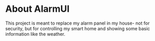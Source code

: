# About AlarmUI

This project is meant to replace my alarm panel in my house- not for security, but for controlling my smart home and showing some basic information like the weather.
